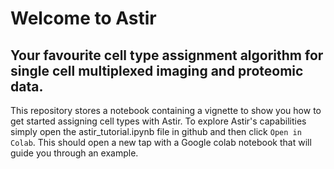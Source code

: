 # Welcome to Astir

## Your favourite cell type assignment algorithm for single cell multiplexed imaging and proteomic data.

This repository stores a notebook containing a vignette to show you how to get started assigning cell types with Astir. To explore Astir's capabilities simply open the astir_tutorial.ipynb file in github and then click `Open in Colab`. This should open a new tap with a Google colab notebook that will guide you through an example.


